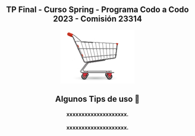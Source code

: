 <h2 align="center">  TP Final - Curso Spring - Programa Codo a Codo 2023 - Comisión 23314 </h2>

<div id="img" align="center">
<img src="/img/carrito1.png" alt="carrito de compras" align="center" width="200"/>
</div>

<div id="header" align="center">
  <h2 align="center">  Algunos Tips de uso 👋</h2>
  <h4 align="center"> xxxxxxxxxxxxxxxxxxxx.</h4>
  <h4 align="center"> xxxxxxxxxxxxxxxxxxxx.</h4>
</div>
